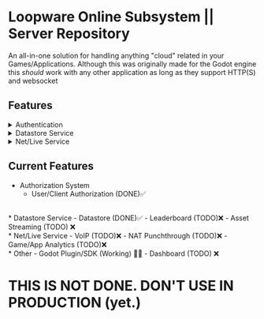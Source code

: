 # Loopware Online Subsystem || Server Repository
An all-in-one solution for handling anything "cloud" related in your Games/Applications. Although this was originally made for the Godot engine this *should* work with any other application as long as they support HTTP(S) and websocket

## Features
<details>
<summary> Authentication </summary>
- User/Client Authorization via JWT
</details>

<details>
<summary> Datastore Service </summary>
- Fully manageable Datastore service built with MongoDB
<br>
Allows for Cloud Saves, Leaderboards, Asset Streaming, and more
</details>

<details>
<summary> Net/Live Service </summary>
- VoIP
<br>
- NAT Punchthrough
<br>
- Game/App Analytics
</details>


## Current Features
* Authorization System
	- User/Client Authorization (DONE)✅
<br>
* Datastore Service
	- Datastore (DONE)✅
	- Leaderboard (TODO)❌
	- Asset Streaming (TODO) ❌
<br>
* Net/Live Service
	- VoIP (TODO)❌
	- NAT Punchthrough (TODO)❌
	- Game/App Analytics (TODO)❌
<br>
* Other
	- Godot Plugin/SDK (Working) 👨‍💻
	- Dashboard (TODO) ❌

# THIS IS NOT DONE. DON'T USE IN PRODUCTION (yet.)